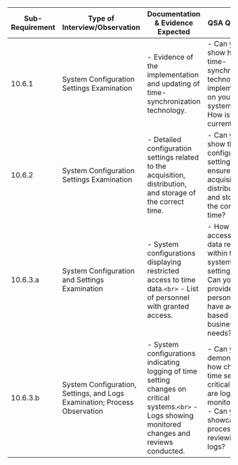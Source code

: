 
| Sub-Requirement | Type of Interview/Observation                                             | Documentation & Evidence Expected                                                                                                                       | QSA Questions                                                                                                                                                     |
| --------------- | ------------------------------------------------------------------------- | ------------------------------------------------------------------------------------------------------------------------------------------------------- | ----------------------------------------------------------------------------------------------------------------------------------------------------------------- |
| 10.6.1          | System Configuration Settings Examination                                 | - Evidence of the implementation and updating of time-synchronization technology.                                                                       | - Can you show how time-synchronization technology is implemented on your systems?`<br>` - How is it kept current?                                              |
| 10.6.2          | System Configuration Settings Examination                                 | - Detailed configuration settings related to the acquisition, distribution, and storage of the correct time.                                            | - Can you show the configuration settings that ensure the acquisition, distribution, and storage of the correct time?                                             |
| 10.6.3.a        | System Configuration and Settings Examination                             | - System configurations displaying restricted access to time data.`<br>` - List of personnel with granted access.                                     | - How is access to time data restricted within the system settings?`<br>` - Can you provide a list of personnel who have access based on business needs?        |
| 10.6.3.b        | System Configuration, Settings, and Logs Examination; Process Observation | - System configurations indicating logging of time setting changes on critical systems.`<br>` - Logs showing monitored changes and reviews conducted. | - Can you demonstrate how changes to time settings on critical systems are logged and monitored?`<br>` - Can you showcase the process for reviewing these logs? |
